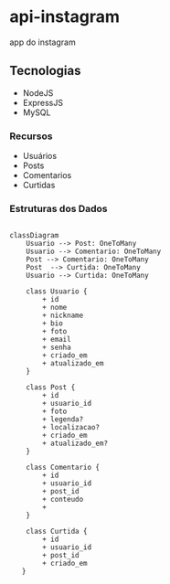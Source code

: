 # api-instagram
app do instagram 


## Tecnologias 
- NodeJS
- ExpressJS
- MySQL 

### Recursos 
- Usuários 
- Posts
- Comentarios 
- Curtidas 

### Estruturas dos Dados 

```mermaid 

classDiagram
    Usuario --> Post: OneToMany
    Usuario --> Comentario: OneToMany
    Post --> Comentario: OneToMany
    Post  --> Curtida: OneToMany    
    Usuario --> Curtida: OneToMany

    class Usuario {
        + id
        + nome 
        + nickname
        + bio
        + foto 
        + email
        + senha 
        + criado_em
        + atualizado_em
    }

    class Post {
        + id
        + usuario_id
        + foto 
        + legenda?
        + localizacao?
        + criado_em
        + atualizado_em?
    }

    class Comentario {
        + id 
        + usuario_id
        + post_id
        + conteudo
        +
    }

    class Curtida {
        + id
        + usuario_id
        + post_id
        + criado_em 
   }
   ```